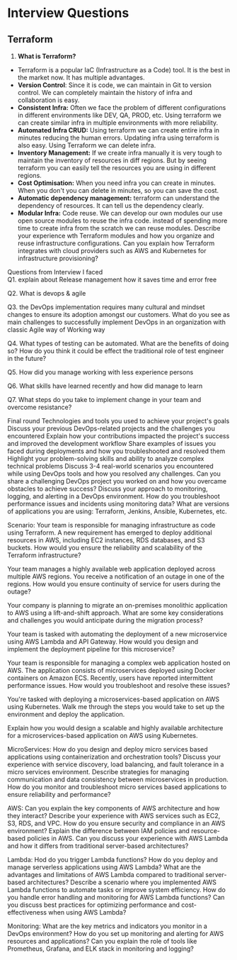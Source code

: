 # Interview Questions

## Terraform

1. **What is Terraform?**

- Terraform is a popular IaC (Infrastructure as a Code) tool. It is the best in the market now. It has multiple advantages.
- **Version Control**:
Since it is code, we can maintain in Git to version control. We can completely maintain the history of infra and collaboration is easy.
- **Consistent Infra:**
Often we face the problem of different configurations in different environments like DEV, QA, PROD, etc. Using terraform we can create similar infra in multiple environments with more reliability.
- **Automated Infra CRUD:**
Using terraform we can create entire infra in minutes reducing the human errors. Updating infra using terraform is also easy. Using Terraform we can delete infra.
- **Inventory Management:**
If we create infra manually it is very tough to maintain the inventory of resources in diff regions. But by seeing terraform you can easily tell the resources you are using in different regions.
- **Cost Optimisation:**
When you need infra you can create in minutes. When you don't you can delete in minutes, so you can save the cost.
- **Automatic dependency management:**
terraform can understand the dependency of resources. It can tell us the dependency clearly.
- **Modular Infra:**
Code reuse. We can develop our own modules our use open source modules to reuse the infra code. instead of spending more time to create infra from the scratch we can reuse modules.
Describe your experience wth Terraform modules and how you organize and reuse infrastructure configurations.
Can you explain how Terraform integrates with cloud providers such as AWS and Kubernetes for infrastructure provisioning?

Questions from Interview I faced <br/>
Q1. explain about Release management how it saves time and error free <br/>

Q2.  What is devops & agile <br/>

Q3. the DevOps implementation requires many cultural and mindset changes to ensure its adoption amongst our customers. What do you see as main challenges to successfully implement DevOps in an organization with classic Agile way of Working way <br/>

Q4. What types of testing can be automated. What are the benefits of doing so? How do you think it could be effect the traditional role of test engineer in the future? <br/>

Q5. How did you manage working with less experience persons <br/>

Q6. What skills have learned recently and how did manage to learn <br/>

Q7. What steps do you take to implement change in your team and overcome resistance? 


Final round 
Technologies and tools you used to achieve your project's goals
Discuss your previous DevOps-related projects and the challenges you encountered
Explain how your contributions impacted the project's success and improved the development workflow
Share examples of issues you faced during deployments and how you troubleshooted and resolved them
Highlight your problem-solving skills and ability to analyze complex technical problems
Discuss 3-4 real-world scenarios you encountered while using DevOps tools and how you resolved any challenges. 
Can you share a challenging DevOps project you worked on and how you overcame obstacles to achieve success?
Discuss your approach to monitoring, logging, and alerting in a DevOps environment.
How do you troubleshoot performance issues and incidents using monitoring data?
What are versions of applications you are using: Terraform, Jenkins, Ansible, Kubernetes, etc. 

Scenario: 
Your team is responsible for managing infrastructure as code using Terraform. A new requirement has emerged to deploy additional resources in AWS, including EC2 instances, RDS databases, and S3 buckets. How would you ensure the reliability and scalability of the Terraform infrastructure?

Your team manages a highly available web application deployed across multiple AWS regions. You receive a notification of an outage in one of the regions. How would you ensure continuity of service for users during the outage?

Your company is planning to migrate an on-premises monolithic application to AWS using a lift-and-shift approach. What are some key considerations and challenges you would anticipate during the migration process?

Your team is tasked with automating the deployment of a new microservice using AWS Lambda and API Gateway. How would you design and implement the deployment pipeline for this microservice?

Your team is responsible for managing a complex web application hosted on AWS. The application consists of microservices deployed using Docker containers on Amazon ECS. Recently, users have reported intermittent performance issues. How would you troubleshoot and resolve these issues?

You're tasked with deploying a microservices-based application on AWS using Kubernetes. Walk me through the steps you would take to set up the environment and deploy the application.

Explain how you would design a scalable and highly available architecture for a microservices-based application on AWS using Kubernetes.


MicroServices: 
How do you design and deploy micro services based applications using containerization and orchestration tools?
Discuss your experience with service discovery, load balancing, and fault tolerance in a micro services environment. 
Describe strategies for managing communication and data consistency between microservices in production. 
How do you monitor and troubleshoot micro services based applications to ensure reliability and performance?

AWS:
Can you explain the key components of AWS architecture and how they interact?
Describe your experience with AWS services such as EC2, S3, RDS, and VPC.
How do you ensure security and compliance in an AWS environment?
Explain the difference between IAM policies and resource-based policies in AWS.
Can you discuss your experience with AWS Lambda and how it differs from traditional server-based architectures?

Lambda:
Hod do you trigger Lambda functions?
How do you deploy and manage serverless applications using AWS Lambda?
What are the advantages and limitations of AWS Lambda compared to traditional server-based architectures?
Describe a scenario where you implemented AWS Lambda functions to automate tasks or improve system efficiency.
How do you handle error handling and monitoring for AWS Lambda functions?
Can you discuss best practices for optimizing performance and cost-effectiveness when using AWS Lambda?


Monitoring:
What are the key metrics and indicators you monitor in a DevOps environment?
How do you set up monitoring and alerting for AWS resources and applications?
Can you explain the role of tools like Prometheus, Grafana, and ELK stack in monitoring and logging?

